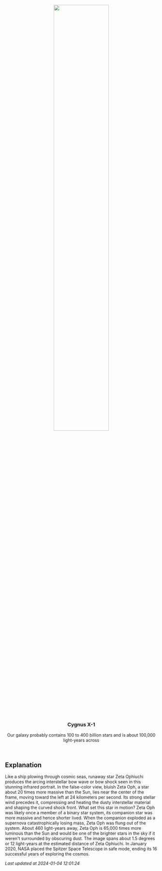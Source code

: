 <p align='center'>
    <img src='https://apod.nasa.gov/apod/image/2401/ZetaOph_spitzer_960.jpg' width='60%' />
    <h3 align="center">Cygnus X-1</h3>
    <p align="center">Our galaxy probably contains 100 to 400 billion stars and is about 100,000 light-years across</p>
</p>
<br/>

Explanation
--
Like a ship plowing through cosmic seas, runaway star Zeta Ophiuchi produces the arcing interstellar bow wave or bow shock seen in this stunning infrared portrait. In the false-color view, bluish Zeta Oph, a star about 20 times more massive than the Sun, lies near the center of the frame, moving toward the left at 24 kilometers per second. Its strong stellar wind precedes it, compressing and heating the dusty interstellar material and shaping the curved shock front. What set this star in motion? Zeta Oph was likely once a member of a binary star system, its companion star was more massive and hence shorter lived. When the companion exploded as a supernova catastrophically losing mass, Zeta Oph was flung out of the system.  About 460 light-years away, Zeta Oph is 65,000 times more luminous than the Sun and would be one of the brighter stars in the sky if it weren't surrounded by obscuring dust. The image spans about 1.5 degrees or 12 light-years at the estimated distance of Zeta Ophiuchi. In January 2020, NASA placed the Spitzer Space Telescope in safe mode, ending its 16 successful years of exploring the cosmos.


*Last updated at 2024-01-04 12:01:24*
